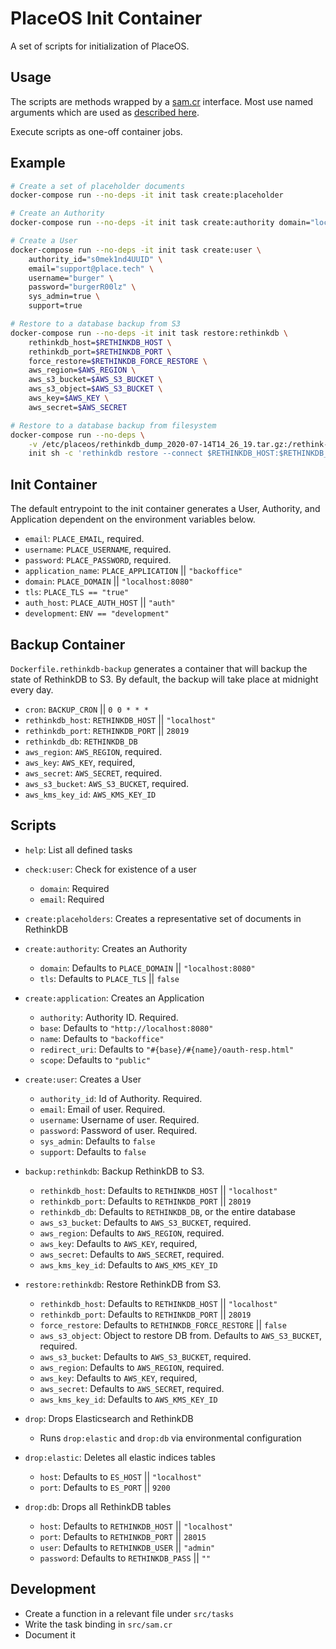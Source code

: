 # PlaceOS Init Container

A set of scripts for initialization of PlaceOS.

## Usage

The scripts are methods wrapped by a [sam.cr](https://github.com/imdrasil/sam.cr) interface. Most use named arguments which are used as [described here](https://github.com/imdrasil/sam.cr#tasks-with-arguments).

Execute scripts as one-off container jobs.

## Example

```bash
# Create a set of placeholder documents
docker-compose run --no-deps -it init task create:placeholder
```

```bash
# Create an Authority
docker-compose run --no-deps -it init task create:authority domain="localhost:8080"
```

```bash
# Create a User
docker-compose run --no-deps -it init task create:user \
    authority_id="s0mek1nd4UUID" \
    email="support@place.tech" \
    username="burger" \
    password="burgerR00lz" \
    sys_admin=true \
    support=true
```

```bash
# Restore to a database backup from S3
docker-compose run --no-deps -it init task restore:rethinkdb \
    rethinkdb_host=$RETHINKDB_HOST \
    rethinkdb_port=$RETHINKDB_PORT \
    force_restore=$RETHINKDB_FORCE_RESTORE \
    aws_region=$AWS_REGION \
    aws_s3_bucket=$AWS_S3_BUCKET \
    aws_s3_object=$AWS_S3_BUCKET \
    aws_key=$AWS_KEY \
    aws_secret=$AWS_SECRET
```

```bash
# Restore to a database backup from filesystem
docker-compose run --no-deps \
    -v /etc/placeos/rethinkdb_dump_2020-07-14T14_26_19.tar.gz:/rethink-dump.tar.gz:Z \
    init sh -c 'rethinkdb restore --connect $RETHINKDB_HOST:$RETHINKDB_PORT --force /rethink-dump.tar.gz'
```

## Init Container

The default entrypoint to the init container generates a User, Authority, and Application dependent on the environment variables below.

- `email`: `PLACE_EMAIL`, required.
- `username`: `PLACE_USERNAME`, required.
- `password`: `PLACE_PASSWORD`, required.
- `application_name`: `PLACE_APPLICATION` || `"backoffice"`
- `domain`: `PLACE_DOMAIN` || `"localhost:8080"`
- `tls`: `PLACE_TLS == "true"`
- `auth_host`: `PLACE_AUTH_HOST` || `"auth"`
- `development`: `ENV == "development"`

## Backup Container

`Dockerfile.rethinkdb-backup` generates a container that will backup the state of RethinkDB to S3.
By default, the backup will take place at midnight every day.

- `cron`: `BACKUP_CRON` || `0 0 * * *`
- `rethinkdb_host`: `RETHINKDB_HOST` || `"localhost"`
- `rethinkdb_port`: `RETHINKDB_PORT` || `28019`
- `rethinkdb_db`: `RETHINKDB_DB`
- `aws_region`: `AWS_REGION`, required.
- `aws_key`: `AWS_KEY`, required,
- `aws_secret`: `AWS_SECRET`, required.
- `aws_s3_bucket`: `AWS_S3_BUCKET`, required.
- `aws_kms_key_id`: `AWS_KMS_KEY_ID`

## Scripts

- `help`: List all defined tasks

- `check:user`: Check for existence of a user
    * `domain`: Required
    * `email`: Required

- `create:placeholders`: Creates a representative set of documents in RethinkDB

- `create:authority`: Creates an Authority
    * `domain`: Defaults to `PLACE_DOMAIN` || `"localhost:8080"`
    * `tls`: Defaults to `PLACE_TLS` || `false`

- `create:application`: Creates an Application
    * `authority`: Authority ID. Required.
    * `base`: Defaults to `"http://localhost:8080"`
    * `name`: Defaults to `"backoffice"`
    * `redirect_uri`: Defaults to `"#{base}/#{name}/oauth-resp.html"`
    * `scope`: Defaults to `"public"`

- `create:user`: Creates a User
    * `authority_id`: Id of Authority. Required.
    * `email`: Email of user. Required.
    * `username`: Username of user. Required.
    * `password`: Password of user. Required.
    * `sys_admin`: Defaults to `false`
    * `support`: Defaults to `false`

- `backup:rethinkdb`: Backup RethinkDB to S3.
    * `rethinkdb_host`: Defaults to `RETHINKDB_HOST` || `"localhost"`
    * `rethinkdb_port`: Defaults to `RETHINKDB_PORT` || `28019`
    * `rethinkdb_db`: Defaults to `RETHINKDB_DB`, or the entire database
    * `aws_s3_bucket`: Defaults to `AWS_S3_BUCKET`, required.
    * `aws_region`: Defaults to `AWS_REGION`, required.
    * `aws_key`: Defaults to `AWS_KEY`, required,
    * `aws_secret`: Defaults to `AWS_SECRET`, required.
    * `aws_kms_key_id`: Defaults to `AWS_KMS_KEY_ID`

- `restore:rethinkdb`: Restore RethinkDB from S3.
    * `rethinkdb_host`: Defaults to `RETHINKDB_HOST` || `"localhost"`
    * `rethinkdb_port`: Defaults to `RETHINKDB_PORT` || `28019`
    * `force_restore`: Defaults to `RETHINKDB_FORCE_RESTORE` || `false`
    * `aws_s3_object`: Object to restore DB from. Defaults to `AWS_S3_BUCKET`, required.
    * `aws_s3_bucket`: Defaults to `AWS_S3_BUCKET`, required.
    * `aws_region`: Defaults to `AWS_REGION`, required.
    * `aws_key`: Defaults to `AWS_KEY`, required,
    * `aws_secret`: Defaults to `AWS_SECRET`, required.
    * `aws_kms_key_id`: Defaults to `AWS_KMS_KEY_ID`

- `drop`: Drops Elasticsearch and RethinkDB
    * Runs `drop:elastic` and `drop:db` via environmental configuration

- `drop:elastic`: Deletes all elastic indices tables
    * `host`: Defaults to `ES_HOST` || `"localhost"`
    * `port`: Defaults to `ES_PORT` || `9200`

- `drop:db`: Drops all RethinkDB tables
    * `host`: Defaults to `RETHINKDB_HOST` || `"localhost"`
    * `port`: Defaults to `RETHINKDB_PORT` || `28015`
    * `user`: Defaults to `RETHINKDB_USER` || `"admin"`
    * `password`: Defaults to `RETHINKDB_PASS` || `""`

## Development

- Create a function in a relevant file under `src/tasks`
- Write the task binding in `src/sam.cr`
- Document it
